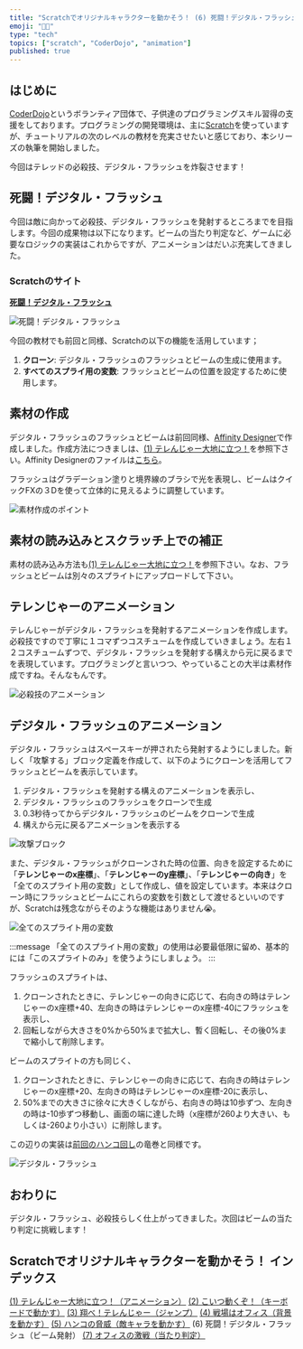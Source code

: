 ```yaml
---
title: "Scratchでオリジナルキャラクターを動かそう！ (6) 死闘！デジタル・フラッシュ"
emoji: "🧑‍💻"
type: "tech"
topics: ["scratch", "CoderDojo", "animation"]
published: true
---
```


## はじめに

[CoderDojo](https://coderdojo.jp/)というボランティア団体で、子供達のプログラミングスキル習得の支援をしております。プログラミングの開発環境は、主に[Scratch](https://scratch.mit.edu)を使っていますが、チュートリアルの次のレベルの教材を充実させたいと感じており、本シリーズの執筆を開始しました。

今回はテレッドの必殺技、デジタル・フラッシュを炸裂させます！

## 死闘！デジタル・フラッシュ

今回は敵に向かって必殺技、デジタル・フラッシュを発射するところまでを目指します。今回の成果物は以下になります。ビームの当たり判定など、ゲームに必要なロジックの実装はこれからですが、アニメーションはだいぶ充実してきました。

### Scratchのサイト

**[死闘！デジタル・フラッシュ](https://scratch.mit.edu/projects/782276128/)**

![死闘！デジタル・フラッシュ](/images/scratch-telenger-0060/scratch-telenger-0060-fighting.gif)

今回の教材でも前回と同様、Scratchの以下の機能を活用しています；

1. **クローン**: デジタル・フラッシュのフラッシュとビームの生成に使用ます。
2. **すべてのスプライ用の変数**: フラッシュとビームの位置を設定するために使用します。

## 素材の作成

デジタル・フラッシュのフラッシュとビームは前回同様、[Affinity Designer](https://affinity.serif.com/ja-jp/designer)で作成しました。作成方法につきましは、[(1) テレんじゃー大地に立つ！](https://zenn.dev/naoji/articles/scratch-telenger-0010)を参照下さい。Affinity Designerのファイルは[こちら](https://github.com/naoji3x/zenn/blob/main/assets/scratch/tel-red/tel-red-effects.afdesign)。

フラッシュはグラデーション塗りと境界線のブラシで光を表現し、ビームはクイックFXの３Dを使って立体的に見えるように調整しています。

![素材作成のポイント](/images/scratch-telenger-0060/affinity-designer.png)

## 素材の読み込みとスクラッチ上での補正

素材の読み込み方法も[(1) テレんじゃー大地に立つ！](https://zenn.dev/naoji/articles/scratch-telenger-0010)を参照下さい。なお、フラッシュとビームは別々のスプライトにアップロードして下さい。

## テレンじゃーのアニメーション

テレんじゃーがデジタル・フラッシュを発射するアニメーションを作成します。必殺技ですので丁寧に１コマずつコスチュームを作成していきましょう。左右１２コスチュームずつで、デジタル・フラッシュを発射する構えから元に戻るまでを表現しています。プログラミングと言いつつ、やっていることの大半は素材作成ですね。そんなもんです。

![必殺技のアニメーション](/images/scratch-telenger-0060/tel-red-costumes.png)

## デジタル・フラッシュのアニメーション

デジタル・フラッシュはスペースキーが押されたら発射するようにしました。新しく「攻撃する」ブロック定義を作成して、以下のようにクローンを活用してフラッシュとビームを表示しています。

1. デジタル・フラッシュを発射する構えのアニメーションを表示し、
2. デジタル・フラッシュのフラッシュをクローンで生成
3. 0.3秒待ってからデジタル・フラッシュのビームをクローンで生成
4. 構えから元に戻るアニメーションを表示する

![攻撃ブロック](/images/scratch-telenger-0060/tel-red-attack-code.png)

また、デジタル・フラッシュがクローンされた時の位置、向きを設定するために「**テレンじゃーのx座標**」、「**テレンじゃーのy座標**」、「**テレンじゃーの向き**」を「全てのスプライト用の変数」として作成し、値を設定しています。本来はクローン時にフラッシュとビームにこれらの変数を引数として渡せるといいのですが、Scratchは残念ながらそのような機能はありません😭。

![全てのスプライト用の変数](/images/scratch-telenger-0060/tel-red-code.png)

:::message
「全てのスプライト用の変数」の使用は必要最低限に留め、基本的には「このスプライトのみ」を使うようにしましょう。
:::

フラッシュのスプライトは、

1. クローンされたときに、テレンじゃーの向きに応じて、右向きの時はテレンじゃーのx座標+40、左向きの時はテレンじゃーのx座標-40にフラッシュを表示し、
2. 回転しながら大きさを0%から50%まで拡大し、暫く回転し、その後0%まで縮小して削除します。

ビームのスプライトの方も同じく、

1. クローンされたときに、テレンじゃーの向きに応じて、右向きの時はテレンじゃーのx座標+20、左向きの時はテレンじゃーのx座標-20に表示し、
2. 50%までの大きさに徐々に大きくしながら、右向きの時は10歩ずつ、左向きの時は-10歩ずつ移動し、画面の端に達した時（x座標が260より大きい、もしくは-260より小さい）に削除します。

この辺りの実装は[前回のハンコ回し](https://zenn.dev/naoji/articles/scratch-telenger-0050)の竜巻と同様です。

![デジタル・フラッシュ](/images/scratch-telenger-0060/digital-flash-code.png)

## おわりに

デジタル・フラッシュ、必殺技らしく仕上がってきました。次回はビームの当たり判定に挑戦します！

## Scratchでオリジナルキャラクターを動かそう！ インデックス

[(1) テレんじゃー大地に立つ！（アニメーション）](https://zenn.dev/naoji/articles/scratch-telenger-0010)
[(2) こいつ動くぞ！（キーボードで動かす）](https://zenn.dev/naoji/articles/scratch-telenger-0020)
[(3) 翔べ！テレんじゃー（ジャンプ）](https://zenn.dev/naoji/articles/scratch-telenger-0030)
[(4) 戦場はオフィス（背景を動かす）](https://zenn.dev/naoji/articles/scratch-telenger-0040)
[(5) ハンコの脅威（敵キャラを動かす）](https://zenn.dev/naoji/articles/scratch-telenger-0050)
(6) 死闘！デジタル・フラッシュ（ビーム発射）
[(7) オフィスの激戦（当たり判定）](https://zenn.dev/naoji/articles/scratch-telenger-0070)
